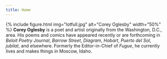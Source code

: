 ```yaml
---
title: Home
---
```

{% include figure.html img="lotfull.jpg" alt="Corey Oglesby" width="50%" %}
**Corey Oglesby** is a poet and artist originally from the Washington, D.C., area. His poems and comics have appeared recently or are forthcoming in *Beloit Poetry Journal*, *Barrow Street*, *Diagram*, *Hobart*, *Puerto del Sol*, *jubilat*, and elsewhere. Formerly the Editor-in-Chief of *Fugue*, he currently lives and makes things in Moscow, Idaho.


